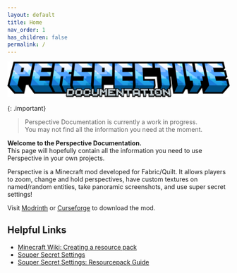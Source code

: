 ```yaml
---
layout: default
title: Home
nav_order: 1
has_children: false
permalink: /
---
```

![](https://raw.githubusercontent.com/MCLegoMan/Perspective/1.20.x/docs/img/titles/documentation.png)

{: .important}  
> Perspective Documentation is currently a work in progress.  
> You may not find all the information you need at the moment.  

**Welcome to the Perspective Documentation.**  
This page will hopefully contain all the information you need to use Perspective in your own projects.  

Perspective is a Minecraft mod developed for Fabric/Quilt. It allows players to zoom, change and hold perspectives, have custom textures on named/random entities, take panoramic screenshots, and use super secret settings!  

Visit [Modrinth](https://modrinth.com/mod/mclegoman-perspective) or [Curseforge](https://www.curseforge.com/minecraft/mc-mods/perspective) to download the mod.

## Helpful Links  
- [Minecraft Wiki: Creating a resource pack](https://minecraft.fandom.com/wiki/Tutorials/Creating_a_resource_pack)
- [Souper Secret Settings](https://modrinth.com/mod/souper-secret-settings)
- [Souper Secret Settings: Resourcepack Guide](https://github.com/Nettakrim/Souper-Secret-Settings/blob/main/ResourcepackGuide/ResourcepackGuide.md)